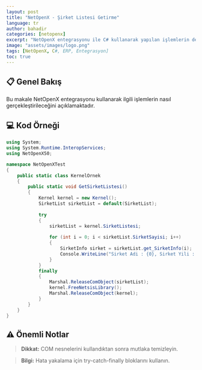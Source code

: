 ```yaml
---
layout: post
title: "NetOpenX - Şirket Listesi Getirme"
language: tr
author: bahadir
categories: [netopenx]
excerpt: "NetOpenX entegrasyonu ile C# kullanarak yapılan işlemlerin detaylı açıklaması ve örnek kodları."
image: "assets/images/logo.png"
tags: [NetOpenX, C#, ERP, Entegrasyon]
toc: true
---
```


## 📋 Genel Bakış

Bu makale NetOpenX entegrasyonu kullanarak ilgili işlemlerin nasıl gerçekleştirileceğini açıklamaktadır.

## 💻 Kod Örneği

```csharp
using System;
using System.Runtime.InteropServices;
using NetOpenX50;

namespace NetOpenXTest
{
    public static class KernelOrnek
    {
        public static void GetSirketListesi()
        {
            Kernel kernel = new Kernel();
            SirketList sirketList = default(SirketList);
            
            try
            {
                sirketList = kernel.SirketListesi;
                
                for (int i = 0; i < sirketList.SirketSayisi; i++)
                {
                    SirketInfo sirket = sirketList.get_SirketInfo(i);
                    Console.WriteLine("Sirket Adi : {0}, Sirket Yili : {1}", sirket.SirketAdi, sirket.SirketYili);
                }
            }
            finally
            {
                Marshal.ReleaseComObject(sirketList);
                kernel.FreeNetsisLibrary();
                Marshal.ReleaseComObject(kernel);
            }
        }
    }
}
```


## ⚠️ Önemli Notlar

> **Dikkat:** COM nesnelerini kullandıktan sonra mutlaka temizleyin.

> **Bilgi:** Hata yakalama için try-catch-finally bloklarını kullanın.

